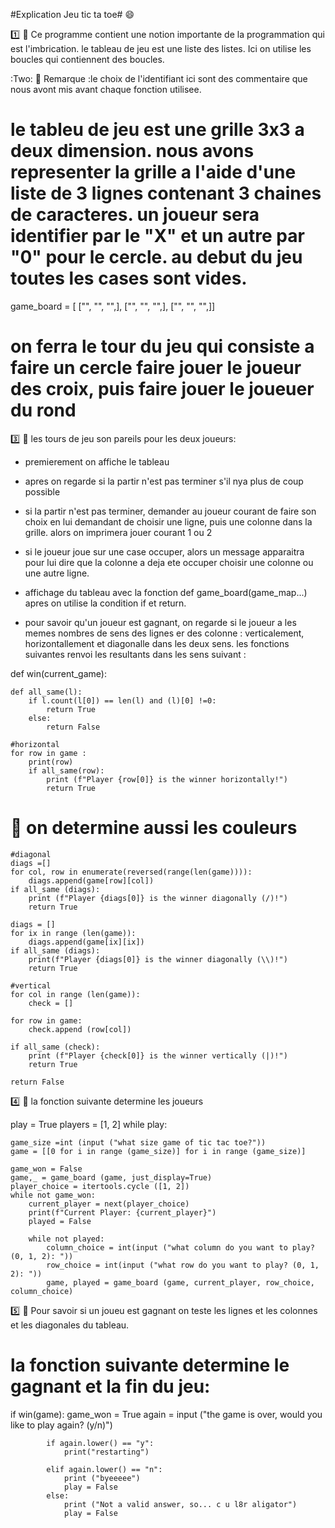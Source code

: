 #Explication Jeu tic ta toe# :smile:

:one: :pushpin: Ce programme contient une notion importante de la programmation qui est l'imbrication. le tableau de jeu est une liste des listes. Ici on utilise les boucles qui contiennent des boucles.

:Two: :pushpin: Remarque :le choix de l'identifiant ici sont des commentaire que nous avont mis avant chaque fonction utilisee.

# le tableu de jeu est une grille 3x3 a deux dimension. nous avons representer la grille a l'aide d'une liste de 3 lignes contenant 3 chaines de caracteres. un joueur sera identifier par le "X" et un autre par "0" pour le cercle. au debut du jeu toutes les cases sont vides.
game_board = [ ["", "", "",],
	       ["", "", "",],
	       ["", "", "",]]

# on ferra le tour du jeu qui consiste a faire un cercle faire jouer le joueur des croix, puis faire jouer le joueuer du rond

:three: :pushpin: les tours de jeu son pareils pour les deux joueurs:
 - premierement on affiche le tableau
- apres on regarde si la partir n'est pas terminer s'il nya plus de coup possible
- si la partir n'est pas terminer, demander au joueur courant de faire son choix en lui demandant de choisir une ligne, puis une colonne dans la grille. alors on imprimera jouer courant 1 ou 2

- si le joueur joue sur une case occuper, alors un message apparaitra pour lui dire que la colonne a deja ete occuper choisir une colonne ou une autre ligne.
- affichage du tableau avec la fonction def game_board(game_map...) apres on utilise la condition if et return.
- pour savoir qu'un joueur est gagnant, on regarde si le joueur a les memes nombres de sens des lignes er des colonne : verticalement, horizontallement et diagonalle dans les deux sens. les fonctions suivantes renvoi les resultants dans les sens suivant :

def win(current_game):
    
    def all_same(l):
        if l.count(l[0]) == len(l) and (l)[0] !=0:
            return True
        else:
            return False
        
    #horizontal 
    for row in game :
        print(row) 
        if all_same(row):
            print (f"Player {row[0]} is the winner horizontally!")
            return True
	    
 # :pushpin: on determine aussi les couleurs
 
    #diagonal
    diags =[]
    for col, row in enumerate(reversed(range(len(game)))):
        diags.append(game[row][col])
    if all_same (diags):
        print (f"Player {diags[0]} is the winner diagonally (/)!")
        return True

    diags = []
    for ix in range (len(game)):
        diags.append(game[ix][ix])
    if all_same (diags):
        print(f"Player {diags[0]} is the winner diagonally (\\)!")
        return True

    #vertical
    for col in range (len(game)):
        check = []
    
    for row in game:
        check.append (row[col])
        
    if all_same (check):
        print (f"Player {check[0]} is the winner vertically (|)!")
        return True
    
    return False
    
:four: :pushpin: la fonction suivante determine les joueurs 

play = True
players = [1, 2]
while play:
    
    game_size =int (input ("what size game of tic tac toe?"))
    game = [[0 for i in range (game_size)] for i in range (game_size)]
    
    game_won = False
    game,_ = game_board (game, just_display=True)
    player_choice = itertools.cycle ([1, 2])
    while not game_won:
        current_player = next(player_choice)
        print(f"Current Player: {current_player}")
        played = False
        
        while not played:
            column_choice = int(input ("what column do you want to play? (0, 1, 2): "))
            row_choice = int(input ("what row do you want to play? (0, 1, 2): "))
            game, played = game_board (game, current_player, row_choice, column_choice)

:five: :pushpin: Pour savoir si un joueu est gagnant on teste les lignes et les colonnes et les diagonales du tableau.

# la fonction suivante determine le gagnant et la fin du jeu:

 if win(game):
            game_won = True
            again = input ("the game is over, would you like to play again? (y/n)")
            
            if again.lower() == "y":
                print("restarting")
                
            elif again.lower() == "n":
                print ("byeeeee")
                play = False
            else:
                print ("Not a valid answer, so... c u l8r aligator")
                play = False



